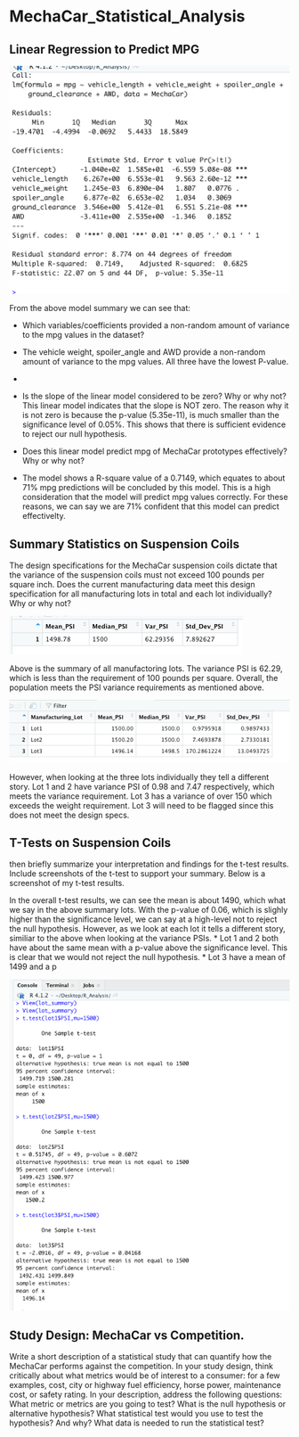 # MechaCar_Statistical_Analysis

## Linear Regression to Predict MPG
![image](https://github.com/icheung487/MechaCar_Statistical_Analysis/blob/main/Images/Summary.png)

From the above model summary we can see that: 
* Which variables/coefficients provided a non-random amount of variance to the mpg values in the dataset?
* The vehicle weight, spoiler_angle and AWD provide a non-random amount of variance to the mpg values.  All three have the lowest P-value. 
*
* Is the slope of the linear model considered to be zero? Why or why not?
This linear model indicates that the slope is NOT zero.  The reason why it is not zero is because the p-value (5.35e-11), is much smaller than the significance level of 0.05%. This shows that there is sufficient evidence to reject our null hypothesis. 

* Does this linear model predict mpg of MechaCar prototypes effectively? Why or why not?
* The model shows a R-square value of a 0.7149, which equates to about 71% mpg predictions will be concluded by this model.  This is a high consideration that the model will predict mpg values correctly.  For these reasons, we can say we are 71% confident that this model can predict effectivelty. 


## Summary Statistics on Suspension Coils
The design specifications for the MechaCar suspension coils dictate that the variance of the suspension coils must not exceed 100 pounds per square inch. Does the current manufacturing data meet this design specification for all manufacturing lots in total and each lot individually? Why or why not?

![image](https://github.com/icheung487/MechaCar_Statistical_Analysis/blob/main/Images/total_summary.png)

Above is the summary of all manufactoring lots.  The variance PSI is 62.29, which is less than the requirement of 100 pounds per square.  Overall, the population meets the PSI variance requirements as mentioned above. 

![image](https://github.com/icheung487/MechaCar_Statistical_Analysis/blob/main/Images/lot_summary.png)

However, when looking at the three lots individually they tell a different story.  Lot 1 and 2 have variance PSI of 0.98 and 7.47 respectively, which meets the variance requirement.  Lot 3 has a variance of over 150 which exceeds the weight requirement.  Lot 3 will need to be flagged since this does not meet the design specs. 

## T-Tests on Suspension Coils
then briefly summarize your interpretation and findings for the t-test results. Include screenshots of the t-test to support your summary.
Below is a screenshot of my t-test results. 

In the overall t-test results, we can see the mean is about 1490, which what we say in the above summary lots.  With the p-value of 0.06, which is slighly higher than the significance level, we can say at a high-level not to reject the null hypothesis.  However, as we look at each lot it tells a different story, similiar to the above when looking at the variance PSIs. 
    * Lot 1 and 2 both have about the same mean with a p-value above the significance level. This is clear that we would not reject the null hypothesis.
    * Lot 3 have a mean of 1499 and a p



![image](https://github.com/icheung487/MechaCar_Statistical_Analysis/blob/main/Images/t-test.png)
## Study Design: MechaCar vs Competition.
Write a short description of a statistical study that can quantify how the MechaCar performs against the competition. In your study design, think critically about what metrics would be of interest to a consumer: for a few examples, cost, city or highway fuel efficiency, horse power, maintenance cost, or safety rating.
In your description, address the following questions:
What metric or metrics are you going to test?
What is the null hypothesis or alternative hypothesis?
What statistical test would you use to test the hypothesis? And why?
What data is needed to run the statistical test?
